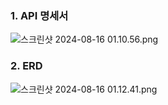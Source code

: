 ### 1. API 명세서
![스크린샷 2024-08-16 01.10.56.png](..%2F..%2F..%2F..%2Fvar%2Ffolders%2F1h%2Ffkg0v9zn4_9dz1r3b3tb2rvw0000gn%2FT%2FTemporaryItems%2FNSIRD_screencaptureui_bAeskk%2F%EC%8A%A4%ED%81%AC%EB%A6%B0%EC%83%B7%202024-08-16%2001.10.56.png)

### 2. ERD 
![스크린샷 2024-08-16 01.12.41.png](..%2F..%2F..%2F..%2Fvar%2Ffolders%2F1h%2Ffkg0v9zn4_9dz1r3b3tb2rvw0000gn%2FT%2FTemporaryItems%2FNSIRD_screencaptureui_2d8SCp%2F%EC%8A%A4%ED%81%AC%EB%A6%B0%EC%83%B7%202024-08-16%2001.12.41.png)
